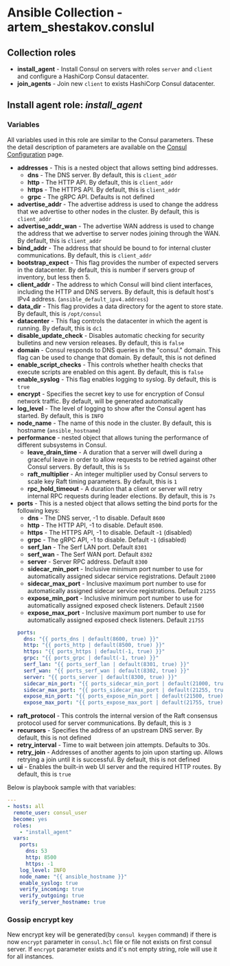 # Ansible Collection - artem_shestakov.conslul
## Collection roles
* **install_agent** - Install Consul on servers with roles `server` and `client` and configure a HashiCorp Consul datacenter.
* **join_agents** - Join new `client` to exists HashiCorp Consul datacenter.

## Install agent role: *install_agent*
### Variables
All variables used in this role are similar to the Consul parameters. These the detail description of parameters are available on the [Consul Configuration](https://www.consul.io/docs/agent/options) page.
* **addresses** - This is a nested object that allows setting bind addresses.
  * **dns** - The DNS server. By default, this is `client_addr`
  * **http** - The HTTP API. By default, this is `client_addr`
  * **https** - The HTTPS API. By default, this is `client_addr`
  * **grpc** - The gRPC API. Defaults is not defined
* **advertise_addr** - The advertise address is used to change the address that we advertise to other nodes in the cluster. By default, this is `client_addr`
* **advertise_addr_wan** - The advertise WAN address is used to change the address that we advertise to server nodes joining through the WAN. By default, this is `client_addr`
* **bind_addr** - The address that should be bound to for internal cluster communications. By default, this is `client_addr`
* **bootstrap_expect** - This flag provides the number of expected servers in the datacenter. By default, this is number if servers group of inventory, but less then 5.
* **client_addr** - The address to which Consul will bind client interfaces, including the HTTP and DNS servers. By default, this is default host's IPv4 address. (`ansible_default_ipv4.address`)
* **data_dir** - This flag provides a data directory for the agent to store state. By default, this is `/opt/consul`
* **datacenter** - This flag controls the datacenter in which the agent is running. By default, this is `dc1`
* **disable_update_check** - Disables automatic checking for security bulletins and new version releases. By default, this is `false`
* **domain** - Consul responds to DNS queries in the "consul." domain. This flag can be used to change that domain. By default, this is not defined
* **enable_script_checks** - This controls whether health checks that execute scripts are enabled on this agent. By default, this is `false`
* **enable_syslog** - This flag enables logging to syslog. By default, this is `true`
* **encrypt** - Specifies the secret key to use for encryption of Consul network traffic. By default, will be generated automatically
* **log_level** - The level of logging to show after the Consul agent has started. By default, this is `INFO`
* **node_name** - The name of this node in the cluster. By default, this is hostname (`ansible_hostname`)
* **performance** - nested object that allows tuning the performance of different subsystems in Consul.
  * **leave_drain_time** - A duration that a server will dwell during a graceful leave in order to allow requests to be retried against other Consul servers. By default, this is `5s`
  * **raft_multiplier** - An integer multiplier used by Consul servers to scale key Raft timing parameters. By default, this is `1`
  * **rpc_hold_timeout** - A duration that a client or server will retry internal RPC requests during leader elections. By default, this is `7s`
* **ports** - This is a nested object that allows setting the bind ports for the following keys:
  * **dns** - The DNS server, -1 to disable. Default `8600`
  * **http** - The HTTP API, -1 to disable. Default `8500`.
  * **https** - The HTTPS API, -1 to disable. Default -`1` (disabled)
  * **grpc** - The gRPC API, -1 to disable. Default -`1` (disabled)
  * **serf_lan** - The Serf LAN port. Default `8301`
  * **serf_wan** - The Serf WAN port. Default `8302`
  * **server** - Server RPC address. Default `8300`
  * **sidecar_min_port** - Inclusive minimum port number to use for automatically assigned sidecar service registrations. Default `21000`
  * **sidecar_max_port** - Inclusive maximum port number to use for automatically assigned sidecar service registrations. Default `21255`
  * **expose_min_port** - Inclusive minimum port number to use for automatically assigned exposed check listeners. Default `21500`
  * **expose_max_port** - Inclusive maximum port number to use for automatically assigned exposed check listeners. Default `21755`
  ```yaml
  ports:
    dns: "{{ ports_dns | default(8600, true) }}"
    http: "{{ ports_http | default(8500, true) }}"
    https: "{{ ports_https | default(-1, true) }}"
    grpc: "{{ ports_grpc | default(-1, true) }}"
    serf_lan: "{{ ports_serf_lan | default(8301, true) }}"
    serf_wan: "{{ ports_serf_wan | default(8302, true) }}"
    server: "{{ ports_server | default(8300, true) }}"
    sidecar_min_port: "{{ ports_sidecar_min_port | default(21000, true) }}"
    sidecar_max_port: "{{ ports_sidecar_max_port | default(21255, true) }}"
    expose_min_port: "{{ ports_expose_min_port | default(21500, true) }}"
    expose_max_port: "{{ ports_expose_max_port | default(21755, true) }}"
  ```
* **raft_protocol** - This controls the internal version of the Raft consensus protocol used for server communications. By default, this is `3`
* **recursors** -  Specifies the address of an upstream DNS server. By default, this is not defined
* **retry_interval** - Time to wait between join attempts. Defaults to 30s.
* **retry_join** - Addresses of another agents to join upon starting up. Allows retrying a join until it is successful. By default, this is not defined
* **ui** - Enables the built-in web UI server and the required HTTP routes. By default, this is `true`


 Below is playbook sample with that variables:
```yaml
---
- hosts: all
  remote_user: consul_user
  become: yes
  roles:
    - "install_agent"
  vars:
    ports:
      dns: 53
      http: 8500
      https: -1
    log_level: INFO
    node_name: "{{ ansible_hostname }}"
    enable_syslog: true
    verify_incoming: true
    verify_outgoing: true
    verify_server_hostname: true
```
### Gossip encrypt key
New encrypt key will be generated(by `consul keygen` command) if there is now `encrypt` parameter in `consul.hcl` file or file not exists on first consul server.
If `encrypt` parameter exists and it's not empty string, role will use it for all instances.
